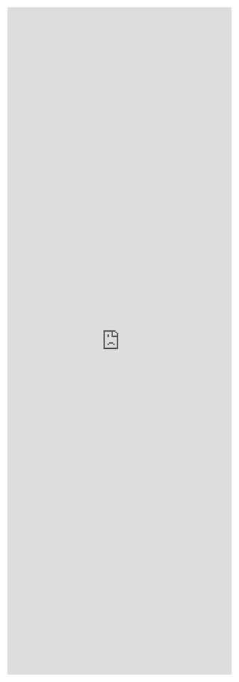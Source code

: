 <iframe width="100%" height="1500" frameborder="0"
  src="https://observablehq.com/embed/e30398d0197e9967?cell=*&api_key=e9d3605d5773026ec66d1e4d3b8f43b09657a8d9"></iframe>